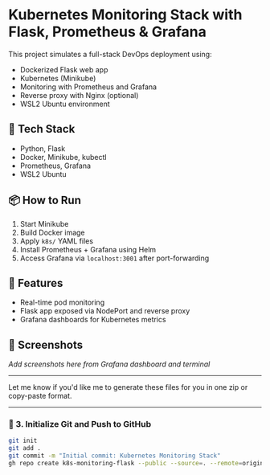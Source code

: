 # Kubernetes Monitoring Stack with Flask, Prometheus & Grafana

This project simulates a full-stack DevOps deployment using:

- Dockerized Flask web app
- Kubernetes (Minikube)
- Monitoring with Prometheus and Grafana
- Reverse proxy with Nginx (optional)
- WSL2 Ubuntu environment

## 🧰 Tech Stack

- Python, Flask
- Docker, Minikube, kubectl
- Prometheus, Grafana
- WSL2 Ubuntu

## 📦 How to Run

1. Start Minikube
2. Build Docker image
3. Apply `k8s/` YAML files
4. Install Prometheus + Grafana using Helm
5. Access Grafana via `localhost:3001` after port-forwarding

## 🔭 Features

- Real-time pod monitoring
- Flask app exposed via NodePort and reverse proxy
- Grafana dashboards for Kubernetes metrics

## 📸 Screenshots

_Add screenshots here from Grafana dashboard and terminal_

---

Let me know if you'd like me to generate these files for you in one zip or copy-paste format.

---

### 🔁 3. Initialize Git and Push to GitHub

```bash
git init
git add .
git commit -m "Initial commit: Kubernetes Monitoring Stack"
gh repo create k8s-monitoring-flask --public --source=. --remote=origin --push
